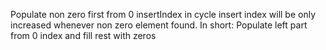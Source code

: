 Populate non zero first from 0 insertIndex  in cycle insert index will be only
increased whenever non zero element found. In short:
Populate left part from 0 index and fill rest with zeros 